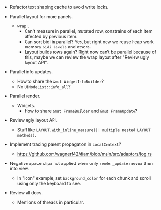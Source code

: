 * Refactor text shaping cache to avoid write locks.

* Parallel layout for more panels.
    - `wrap!`.
        - Can't measure in parallel, mutated row, constrains of each item affected by previous item.
        - Can sort bidi in parallel? Yes, but right now we reuse heap work memory `bidi_levels` and others.
        - Layout builds rows again? Right now can't be parallel because of this, maybe we can review the wrap layout after
          "Review ugly layout API".

* Parallel info updates.
    - How to share the `&mut WidgetInfoBuilder`?
    - No `UiNodeList::info_all`?

* Parallel render.
    - Widgets.
        - How to share `&mut FrameBuilder` and `&mut FrameUpdate`?

* Review ugly layout API.
    - Stuff like `LAYOUT.with_inline_measure(|| multiple nested LAYOUT methods)`.

* Implement tracing parent propagation in `LocalContext`?
    - https://github.com/wagnerf42/diam/blob/main/src/adaptors/log.rs

* Negative space clips not applied when only `render_update` moves then into view.
    - In "icon" example, set `background_color` for each chunk and scroll using only the keyboard to see.

* Review all docs.
    - Mentions of threads in particular.